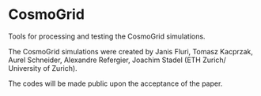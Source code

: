 # CosmoGrid

Tools for processing and testing the CosmoGrid simulations.

The CosmoGrid simulations were created by Janis Fluri, Tomasz Kacprzak, Aurel Schneider, Alexandre Refergier, Joachim Stadel (ETH Zurich/ University of Zurich). 

The codes will be made public upon the acceptance of the paper.


